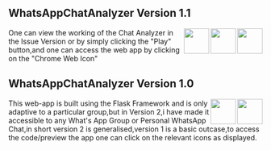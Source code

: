 ## WhatsAppChatAnalyzer Version 1.1


[<img align = right height = 50 width = 50 src = "https://edent.github.io/SuperTinyIcons/images/svg/github.svg">](https://github.com/mv1249/WhatsAppChatAnalyzer)

[<img align = right height = 50 width = 50 src = "https://www.vhv.rs/dpng/d/451-4511009_cool-chrome-transparent-custom-google-chrome-logo-hd.png">](https://analyzertoolforwhatsapp.herokuapp.com/)

[<img align = right height = 50 width = 50 src = https://cdn4.iconfinder.com/data/icons/social-media-and-logos-11/32/Logo_Youtube-512.png>](https://github.com/mv1249/WhatsAppChatAnalyzer/issues/1)
One can view the working of the Chat Analyzer in the Issue Version or by simply clicking the "Play" button,and one can access the web app by clicking on the "Chrome Web Icon"

## WhatsAppChatAnalyzer Version 1.0

[<img align = right height = 50 width = 50 src = "https://edent.github.io/SuperTinyIcons/images/svg/github.svg">](https://github.com/mv1249/WhatsappTextAnalysis)

[<img align = right height = 50 width = 50 src = "https://www.vhv.rs/dpng/d/451-4511009_cool-chrome-transparent-custom-google-chrome-logo-hd.png">](https://chatanalyzer.herokuapp.com/)

This web-app is built using the Flask Framework and is only adaptive to a particular group,but in Version 2,i have made it accessible to any What's App Group or Personal WhatsApp Chat,in short version 2 is generalised,version 1 is a basic outcase,to access the code/preview the app one can click on the relevant icons as displayed.
